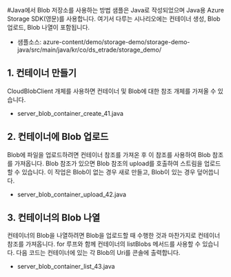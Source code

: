 #Java에서 Blob 저장소를 사용하는 방법
샘플은 Java로 작성되었으며 Java용 Azure Storage SDK(영문)를 사용합니다.
여기서 다루는 시나리오에는 컨테이너 생성, Blob 업로드, Blob 나열이 포함됩니다.
 - 샘플소스: azure-content/demo/storage-demo/storage-demo-java/src/main/java/kr/co/ds_etrade/storage_demo/


## 1. 컨테이너 만들기
CloudBlobClient 개체를 사용하면 컨테이너 및 Blob에 대한 참조 개체를 가져올 수 있습니다.
 - server_blob_container_create_41.java


## 2. 컨테이너에 Blob 업로드
Blob에 파일을 업로드하려면 컨테이너 참조를 가져온 후 이 참조를 사용하여 Blob 참조를 가져옵니다.
Blob 참조가 있으면 Blob 참조의 upload를 호출하여 스트림을 업로드할 수 있습니다.
이 작업은 Blob이 없는 경우 새로 만들고, Blob이 있는 경우 덮어씁니다.
 - server_blob_container_upload_42.java


## 3. 컨테이너의 Blob 나열
컨테이너의 Blob을 나열하려면 Blob을 업로드할 때 수행한 것과 마찬가지로 컨테이너 참조를 가져옵니다.
for 루프와 함께 컨테이너의 listBlobs 메서드를 사용할 수 있습니다. 다음 코드는 컨테이너에 있는 각 Blob의 Uri를 콘솔에 출력합니다.
 - server_blob_container_list_43.java

